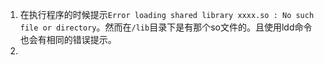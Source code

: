 1. 在执行程序的时候提示`Error loading shared library xxxx.so : No such file or directory`。然而在`/lib`目录下是有那个so文件的。且使用ldd命令也会有相同的错误提示。
1. 
